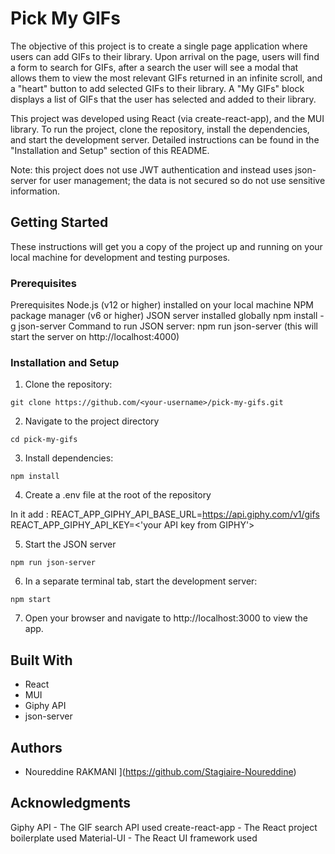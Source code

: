 # Pick My GIFs

The objective of this project is to create a single page application where users can add GIFs to their library. Upon arrival on the page, users will find a form to search for GIFs, after a search the user will see  a modal that allows them to view the most relevant GIFs returned in an infinite scroll, and a "heart" button to add selected GIFs to their library.
A "My GIFs" block displays a list of GIFs that the user has selected and added to their library.

This project was developed using React (via create-react-app), and the MUI library. To run the project, clone the repository, install the dependencies, and start the development server. Detailed instructions can be found in the "Installation and Setup" section of this README.

Note: this project does not use JWT authentication and instead uses json-server for user management; the data is not secured so do not use sensitive information.

## Getting Started

These instructions will get you a copy of the project up and running on your local machine for development and testing purposes.

### Prerequisites

Prerequisites
Node.js (v12 or higher) installed on your local machine
NPM package manager (v6 or higher)
JSON server installed globally npm install -g json-server
Command to run JSON server: npm run json-server (this will start the server on http://localhost:4000)

### Installation and Setup

1. Clone the repository:

```git clone https://github.com/<your-username>/pick-my-gifs.git```

2. Navigate to the project directory

``` cd pick-my-gifs ```

3. Install dependencies:

``` npm install ```

4. Create a .env file at the root of the repository

In it add :
REACT_APP_GIPHY_API_BASE_URL=https://api.giphy.com/v1/gifs
REACT_APP_GIPHY_API_KEY=<'your API key from GIPHY'>

5. Start the JSON server

``` npm run json-server ```

6. In a separate terminal tab, start the development server:

``` npm start ```

7. Open your browser and navigate to http://localhost:3000 to view the app.


## Built With
- React
- MUI
- Giphy API
- json-server

## Authors

- Noureddine RAKMANI ](https://github.com/Stagiaire-Noureddine)

## Acknowledgments

Giphy API - The GIF search API used
create-react-app - The React project boilerplate used
Material-UI - The React UI framework used
